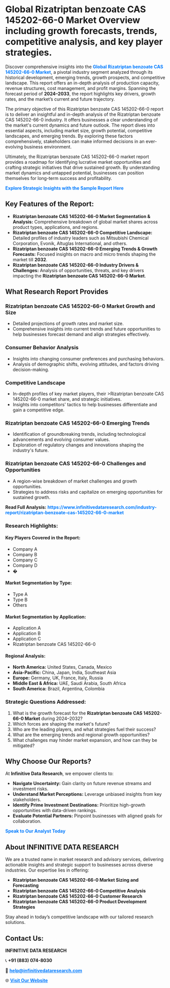 <h1>Global Rizatriptan benzoate CAS 145202-66-0 Market Overview including growth forecasts, trends, competitive analysis, and key player strategies.</h1>
<p>
Discover comprehensive insights into the 
<a href="https://www.infinitivedataresearch.com/industry-report/rizatriptan-benzoate-cas-145202-66-0-market" rel="dofollow" style="color: #007BFF; text-decoration: none;"><strong>Global Rizatriptan benzoate CAS 145202-66-0 Market</strong></a>, a pivotal industry segment analyzed through its historical development, emerging trends, growth prospects, and competitive landscape. This report offers an in-depth analysis of production capacity, revenue structures, cost management, and profit margins. Spanning the forecast period of <strong>2024–2033</strong>, the report highlights key drivers, growth rates, and the market’s current and future trajectory.
</p>
<p>
The primary objective of this Rizatriptan benzoate CAS 145202-66-0 report is to deliver an insightful and in-depth analysis of the Rizatriptan benzoate CAS 145202-66-0 industry. It offers businesses a clear understanding of the market's current dynamics and future outlook. The report dives into essential aspects, including market size, growth potential, competitive landscapes, and emerging trends. By exploring these factors comprehensively, stakeholders can make informed decisions in an ever-evolving business environment.
</p>
<p>
Ultimately, the Rizatriptan benzoate CAS 145202-66-0 market report provides a roadmap for identifying lucrative market opportunities and crafting strategic initiatives that drive sustained growth. By understanding market dynamics and untapped potential, businesses can position themselves for long-term success and profitability.
</p>
<p>
<a href="https://www.infinitivedataresearch.com/request-sample/reportId=103427" style="color: #007BFF; text-decoration: none;"><strong>Explore Strategic Insights with the Sample Report Here</strong></a>
</p>

<h2>Key Features of the Report:</h2>
<ul>
<li><strong>Rizatriptan benzoate CAS 145202-66-0 Market Segmentation & Analysis:</strong> Comprehensive breakdown of global market shares across product types, applications, and regions.</li>
<li><strong>Rizatriptan benzoate CAS 145202-66-0 Competitive Landscape:</strong> Detailed profiles of industry leaders such as Mitsubishi Chemical Corporation, Evonik, Altuglas International, and others.</li>
<li><strong>Rizatriptan benzoate CAS 145202-66-0 Emerging Trends & Growth Forecasts:</strong> Focused insights on macro and micro trends shaping the market till <strong>2032</strong>.</li>
<li><strong>Rizatriptan benzoate CAS 145202-66-0 Industry Drivers & Challenges:</strong> Analysis of opportunities, threats, and key drivers impacting the <strong>Rizatriptan benzoate CAS 145202-66-0 Market</strong>.</li>
</ul>

<h2>What Research Report Provides</h2>
<h3>Rizatriptan benzoate CAS 145202-66-0 Market Growth and Size</h3>
<ul>
<li>Detailed projections of growth rates and market size.</li>
<li>Comprehensive insights into current trends and future opportunities to help businesses forecast demand and align strategies effectively.</li>
</ul>

<h3>Consumer Behavior Analysis</h3>
<ul>
<li>Insights into changing consumer preferences and purchasing behaviors.</li>
<li>Analysis of demographic shifts, evolving attitudes, and factors driving decision-making.</li>
</ul>

<h3>Competitive Landscape</h3>
<ul>
<li>In-depth profiles of key market players, their >Rizatriptan benzoate CAS 145202-66-0 market share, and strategic initiatives.</li>
<li>Insights into competitors' tactics to help businesses differentiate and gain a competitive edge.</li>
</ul>

<h3>Rizatriptan benzoate CAS 145202-66-0 Emerging Trends</h3>
<ul>
<li>Identification of groundbreaking trends, including technological advancements and evolving consumer values.</li>
<li>Exploration of regulatory changes and innovations shaping the industry's future.</li>
</ul>

<h3>Rizatriptan benzoate CAS 145202-66-0 Challenges and Opportunities</h3>
<ul>
<li>A region-wise breakdown of market challenges and growth opportunities.</li>
<li>Strategies to address risks and capitalize on emerging opportunities for sustained growth.</li>
</ul>
<p><strong>Read Full Analysis:</strong> <a href="https://www.infinitivedataresearch.com/industry-report/rizatriptan-benzoate-cas-145202-66-0-market" rel="dofollow" style="color: #007BFF; text-decoration: none;"><strong>https://www.infinitivedataresearch.com/industry-report/rizatriptan-benzoate-cas-145202-66-0-market</strong></a></p>
<h3>Research Highlights:</h3>
<h4>Key Players Covered in the Report:</h4>
<ul><li>Company A</li><li>Company B</li><li>Company C</li><li>Company D</li><li>�</li></ul>
<h4>Market Segmentation by Type:</h4>
<ul><li>Type A</li><li>Type B</li><li>Others</li></ul>
<h4>Market Segmentation by Application:</h4>
<ul><li>Application A</li><li>Application B</li><li>Application C</li><li>Rizatriptan benzoate CAS 145202-66-0</li></ul>

<h4>Regional Analysis:</h4>
<ul>
<li><strong>North America:</strong> United States, Canada, Mexico</li>
<li><strong>Asia-Pacific:</strong> China, Japan, India, Southeast Asia</li>
<li><strong>Europe:</strong> Germany, UK, France, Italy, Russia</li>
<li><strong>Middle East & Africa:</strong> UAE, Saudi Arabia, South Africa</li>
<li><strong>South America:</strong> Brazil, Argentina, Colombia</li>
</ul>

<h3>Strategic Questions Addressed:</h3>
<ol>
<li>What is the growth forecast for the <strong>Rizatriptan benzoate CAS 145202-66-0 Market</strong> during 2024–2032?</li>
<li>Which forces are shaping the market's future?</li>
<li>Who are the leading players, and what strategies fuel their success?</li>
<li>What are the emerging trends and regional growth opportunities?</li>
<li>What challenges may hinder market expansion, and how can they be mitigated?</li>
</ol>

<h2>Why Choose Our Reports?</h2>
<p>At <strong>Infinitive Data Research</strong>, we empower clients to:</p>
<ul>
<li><strong>Navigate Uncertainty:</strong> Gain clarity on future revenue streams and investment risks.</li>
<li><strong>Understand Market Perceptions:</strong> Leverage unbiased insights from key stakeholders.</li>
<li><strong>Identify Prime Investment Destinations:</strong> Prioritize high-growth opportunities with data-driven rankings.</li>
<li><strong>Evaluate Potential Partners:</strong> Pinpoint businesses with aligned goals for collaboration.</li>
</ul>
<p><a href="https://www.infinitivedataresearch.com/industry-report/rizatriptan-benzoate-cas-145202-66-0-market" rel="dofollow" style="color: #007BFF; text-decoration: none;"><strong>Speak to Our Analyst Today</strong></a></p>

<h2>About INFINITIVE DATA RESEARCH</h2>
<p>We are a trusted name in market research and advisory services, delivering actionable insights and strategic support to businesses across diverse industries. Our expertise lies in offering:</p>
<ul>
<li><strong>Rizatriptan benzoate CAS 145202-66-0 Market Sizing and Forecasting</strong></li>
<li><strong>Rizatriptan benzoate CAS 145202-66-0 Competitive Analysis</strong></li>
<li><strong>Rizatriptan benzoate CAS 145202-66-0 Customer Research</strong></li>
<li><strong>Rizatriptan benzoate CAS 145202-66-0 Product Development Strategies</strong></li>
</ul>
<p>Stay ahead in today’s competitive landscape with our tailored research solutions.</p>

<h2>Contact Us:</h2>
<p><strong>INFINITIVE DATA RESEARCH</strong></p>
<p>📞 <strong>+91 (883) 074-8030</strong></p>
<p>📧 <strong><a href="mailto:help@infinitivedataresearch.com" style="color: #007BFF;">help@infinitivedataresearch.com</a></strong></p>
<p>🌐 <strong><a href="https://www.infinitivedataresearch.com" rel="dofollow" style="color: #007BFF;">Visit Our Website</a></strong></p>